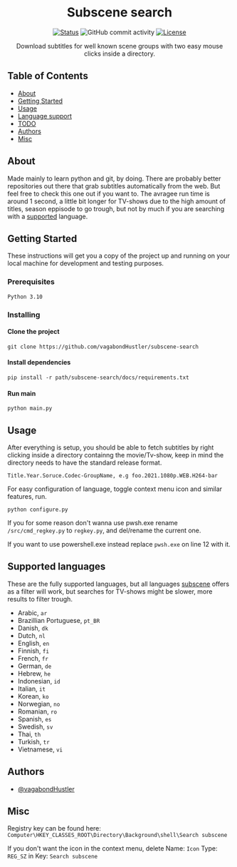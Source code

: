 <h1 align="center">Subscene search</h3>

<div align="center">

[![Status](https://img.shields.io/badge/status-active-success.svg)]()
![GitHub commit activity](https://img.shields.io/github/commit-activity/w/vagabondHustler/subscene-search)
[![License](https://img.shields.io/badge/license-MIT-blue.svg)](/LICENSE)

</div>

<p align="center"> Download subtitles for well known scene groups with two easy mouse clicks inside a directory.
    <br> 
</p>

## Table of Contents

- [About](#about)
- [Getting Started](#getting_started)
- [Usage](#usage)
- [Language support](#lsupport)
- [TODO](https://github.com/vagabondHustler/subscene-search/blob/main/todo.md)
- [Authors](#authors)
- [Misc](#misc)

## About <a name = "about"></a>
Made mainly to learn python and git, by doing. There are probably better repositories out there that grab subtitles automatically from the web. But feel free to check this one out if you want to. The avragee run time is around 1 second, a little bit longer for TV-shows due to the high amount of titles, season eppisode to go trough, but not by much if you are searching with a [supported](#lsupport) language.

## Getting Started <a name = "getting_started"></a>

These instructions will get you a copy of the project up and running on your local machine for development and testing purposes.

### Prerequisites

```
Python 3.10
```

### Installing

#### Clone the project
```
git clone https://github.com/vagabondHustler/subscene-search
```
#### Install dependencies
```
pip install -r path/subscene-search/docs/requirements.txt
```
#### Run main
```
python main.py 
```

## Usage <a name="usage"></a>

After everything is setup, you should be able to fetch subtitles by right clicking inside a directory containng the movie/Tv-show, keep in mind the directory needs to have the standard release format.
```
Title.Year.Soruce.Codec-GroupName, e.g foo.2021.1080p.WEB.H264-bar
```
For easy configuration of language, toggle context menu icon and similar features, run.
```
python configure.py 
```
If you for some reason don't wanna use pwsh.exe rename `/src/cmd_regkey.py` to `regkey.py`, and del/rename the current one.

If you want to use powershell.exe instead replace `pwsh.exe` on line 12 with it.

## Supported languages <a name = "lsupport"></a>

These are the fully supported languages, but all languages [subscene](https://u.subscene.com/filter) offers as a filter will work, but searches for TV-shows might be slower, more results to filter trough.

- Arabic, `ar`
- Brazillian Portuguese, `pt_BR`
- Danish, `dk`
- Dutch, `nl`
- English, `en`
- Finnish, `fi`
- French, `fr`
- German, `de`
- Hebrew, `he`
- Indonesian, `id`
- Italian, `it`
- Korean, `ko`
- Norwegian, `no`
- Romanian, `ro`
- Spanish, `es`
- Swedish, `sv`
- Thai, `th`
- Turkish, `tr`
- Vietnamese, `vi`

## Authors <a name = "authors"></a>

- [@vagabondHustler](https://github.com/vagabondHustler)

## Misc <a name = "misc"></a>

Registry key can be found here: `Computer\HKEY_CLASSES_ROOT\Directory\Background\shell\Search subscene`

If you don't want the icon in the context menu, delete Name: `Icon` Type: `REG_SZ` in Key: `Search subscene`
